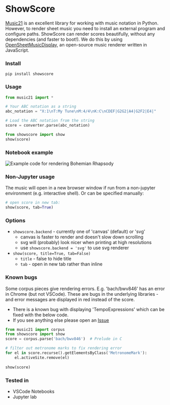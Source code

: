 # ShowScore

[Music21](https://github.com/cuthbertLab/music21) is an excellent library for
working with music notation in Python. However, to render sheet music you need
to install an external program and configure paths. ShowScore can render scores
beautifully, without any dependencies (and faster to boot!). We do this by using
[OpenSheetMusicDisplay](https://github.com/opensheetmusicdisplay/opensheetmusicdisplay),
an open-source music renderer written in JavaScript.

### Install

`pip install showscore`

### Usage

```python
from music21 import *

# Your ABC notation as a string
abc_notation = "X:1\nT:My Tune\nM:4/4\nK:C\nCDEF|G2G2|A4|G2F2|E4|"

# Load the ABC notation from the string
score = converter.parse(abc_notation)

from showscore import show
show(score)
```

### Notebook example

![Example code for rendering Bohemian Rhapsody](https://github.com/user-attachments/assets/a2501a11-5041-4755-999d-13e6f3edff6f)


### Non-Jupyter usage

The music will open in a new browser window if run from a non-jupyter environment (e.g. interactive shell). Or can be specified manually:

```python
# open score in new tab:
show(score, tab=True)
```

### Options

- `showscore.backend` - currently one of 'canvas' (default) or 'svg'
  - canvas is faster to render and doesn't slow down scrolling
  - svg will (probably) look nicer when printing at high resolutions
  - use `showscore.backend = 'svg'` to use svg renderer
- `show(score, title=True, tab=False)`
  - `title` - false to hide title
  - `tab` - open in new tab rather than inline

### Known bugs

Some corpus pieces give rendering errors. E.g. 'bach/bwv846' has an error in Chrome (but not VSCode). These are bugs in the underlying libraries - and error messages are displayed in red instead of the score.

- There is a known bug with displaying 'TempoExpressions' which can be fixed with the below code.
- If you see anything else please open an [Issue](https://github.com/supersational/showscore/issues)

```python
from music21 import corpus
from showscore import show
score = corpus.parse('bach/bwv846')  # Prelude in C

# filter out metronome marks to fix rendering error
for el in score.recurse().getElementsByClass('MetronomeMark'):
    el.activeSite.remove(el)
    
show(score)
```

### Tested in

- VSCode Notebooks
- Jupyter lab
